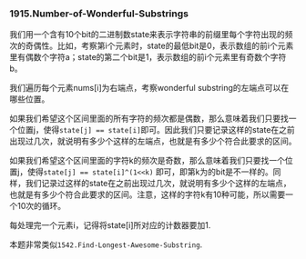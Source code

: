 ### 1915.Number-of-Wonderful-Substrings

我们用一个含有10个bit的二进制数state来表示字符串的前缀里每个字符出现的频次的奇偶性。比如，考察第i个元素时，state的最低bit是0，表示数组的前i个元素里有偶数个字符a；state的第二个bit是1，表示数组的前i个元素里有奇数个字符b。

我们遍历每个元素nums[i]为右端点，考察wonderful substring的左端点可以在哪些位置。

如果我们希望这个区间里面的所有字符的频次都是偶数，那么意味着我们只要找一个位置j，使得```state[j] == state[i]```即可。因此我们只要记录这样的state在之前出现过几次，就说明有多少个这样的左端点，也就是有多少个符合此要求的区间。

如果我们希望这个区间里面的字符k的频次是奇数，那么意味着我们只要找一个位置j，使得```state[j] == state[i]^(1<<k)``` 即可，即第k为的bit是不一样的。同样，我们记录过这样的state在之前出现过几次，就说明有多少个这样的左端点，也就是有多少个符合此要求的区间。注意，这样的字符k有10种可能，所以需要一个10次的循环。

每处理完一个元素i，记得将state[i]所对应的计数器要加1.

本题非常类似```1542.Find-Longest-Awesome-Substring```.
